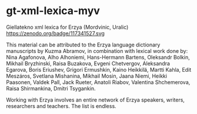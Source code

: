 # gt-xml-lexica-myv
Giellatekno xml lexica for Erzya (Mordvinic, Uralic)
https://zenodo.org/badge/117341527.svg

This material can be attributed to the Erzya language dictionary manuscripts by Kuzma Abramov, in combination with lexical work done by:
Nina Agafonova, Alho Alhoniemi, Hans-Hermann Bartens, Oleksandr Bolkin, Mikhail Bryzhinski, Raisa Buzakova, Evgeni Chetvergov, Aleksandra Egarova, Boris Eriushev, Grigori Ermushkin, Kaino Heikkilä, Martti Kahla, Edit Meszáros, Svetlana Mishanina, Mikhail Mosin, Jaana Niemi, Heikki Paasonen, Valdek Pall, Jack Rueter, Anatoli Riabov, Valentina Shchemerova, Raisa Shirmankina, Dmitri Tsygankin.

Working with Erzya involves an entire network of Erzya speakers, writers, researchers and teachers. The list is endless.

